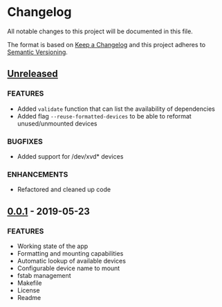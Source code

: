 # Changelog

All notable changes to this project will be documented in this file.

The format is based on [Keep a Changelog](http://keepachangelog.com/en/1.0.0/)
and this project adheres to [Semantic Versioning](http://semver.org/spec/v2.0.0.html).

## [Unreleased]
### FEATURES
- Added `validate` function that can list the availability of dependencies
- Added flag `--reuse-formatted-devices` to be able to reformat unused/unmounted devices

### BUGFIXES
- Added support for /dev/xvd* devices

### ENHANCEMENTS
- Refactored and cleaned up code

## [0.0.1] - 2019-05-23
### FEATURES
- Working state of the app
- Formatting and mounting capabilities
- Automatic lookup of available devices
- Configurable device name to mount
- fstab management
- Makefile
- License
- Readme

[Unreleased]: https://github.com/mvisonneau/automount/compare/0.0.0...HEAD
[0.0.1]: https://github.com/mvisonneau/automount/tree/0.0.1
